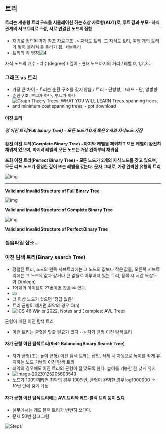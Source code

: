 ## 트리

#### 트리는 계층형 트리 구조를 시뮬레이션 하는 추상 자료형(ADT)로, 루트 값과 부모- 자식 관계의 서브트리로 구성, 서로 연결된 노드의 집합

- 재귀로 정의된 자기 참조 자료구조 -> 자식도 트리, 그 자식도 트리, 여러 개의 트리가 쌓아 올려져 큰 트리가 됨, 서브트리
- 트리의 각 명칭![4](tree.assets/4.png)



자식 노드의 개수 - 차수(degree) / 깊이 - 현재 노드까지의 거리 / 레벨 0, 1,2,3....

### 그래프 vs 트리

- 가장 큰 차이 - 트리는 순환 구조를 갖지 않음 / 트리 - 단방향, 그래프 - 단, 양방향
- 순환구조, 부모가 하나, 루트가 하나
- ![Graph Theory Trees. WHAT YOU WILL LEARN Trees, spanning trees, and  minimum-cost spanning trees. - ppt download](tree.assets/slide_4.jpg)

#### 이진 트리

##### 정 이진 트리(Full binary Tree) - 모든 노드가 0개 혹은 2개의 자식노드 가짐

**완전 이진 트리(Complete Binary Tree) - 마지막 레벨을 제외하고 모든 레벨이 완전히 채워져 있으며, 마지막 레벨의 모든 노드는 가장 왼쪽부터 채워짐**

**포화 이진 트리(Perfect Binary Tree) - 모든 노드가 2개의 자식 노드를 갖고 있으며, 모든 리프 노드가 동일한 깊이 또는 레벨을 갖는다. 문자 그대로, 가장 완벽한 유형의 트리**

![img](tree.assets/1fh2By4u-SxTlt6u2xHqnCg.png)

****

**Valid and Invalid Structure of Full Binary Tree** 

![img](tree.assets/1M1qfRR59TR9-i4pmI-_Clg.png)

**Valid and Invalid Structure of Complete Binary Tree**

![img](tree.assets/1EgcvwUHXnmdOpbHQwgCknA.png)

**Valid and Invalid Structure of Perfect Binary Tree**

### 실습파일 참조..

### 이진 탐색 트리(Binary search Tree)

- 정렬된 트리, 노드의 왼쪽 서브트리에는 그 노드의 값보다 작은 값들, 오른쪽 서브트리에는 그 노드의 값과 같거나 큰 값들로 이루어져 있는 트리, 탐색 시 시간 복잡도가 O(nlogn)
- 1억개의 아이템도 27번이면 찾을 수 있다.
- <img src="tree.assets/1.png" alt="1" style="zoom:67%;" />
- 더 이상 노드가 없으면 '정답 없음'
- 트리 균형이 깨지면 최악의 경우 O(n)
- ![ICS 46 Winter 2022, Notes and Examples: AVL Trees](tree.assets/DegenerateTree.png)

균형이 깨진 이진 탐색 트리

- 이런 트리는 균형을 맞출 필요가 있다 --> 자가 균형 이진 탐색 트리

#### 자가 균형 이진 탐색 트리(Self-Balancing Binary Search Tree)

- 자가 균형(또는 높이 균형) 이진 탐색 트리는 삽입, 삭제 시 자동으로 높이를 작게 유지하는 노드 기반의 이진 탐색 트리
- 최악의 경우에도 이진 트리의 균형이 잘 맞도록 한다. 높이를 가능한 한 낮게 유지
- ![image-20220125205603543](tree.assets/image-20220125205603543.png)
- 노드가 100만개라면 최악의 경우 100만번, 균형이 완벽한 경우 log1000000 -> 19번 만에 찾기 가능

#### 자가 균형 이진 탐색 트리에는 AVL트리와 레드-블랙 트리 등이 있다.

- 실무에서는 레드 블랙 트리가 빈번히 쓰인다.
- 문제 50번 참고 그림

![Steps](tree.assets/steps.png)
